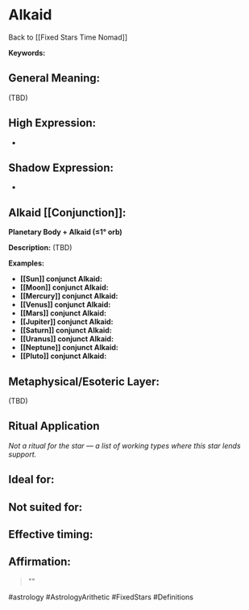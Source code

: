 # Alkaid

Back to [[Fixed Stars Time Nomad]]

**Keywords:** 

## General Meaning:
(TBD)

## High Expression:
- 

## Shadow Expression:
- 

## Alkaid [[Conjunction]]:

**Planetary Body + Alkaid (≤1° orb)**

**Description:**
(TBD)

**Examples:**
- **[[Sun]] conjunct Alkaid:** 
- **[[Moon]] conjunct Alkaid:** 
- **[[Mercury]] conjunct Alkaid:** 
- **[[Venus]] conjunct Alkaid:** 
- **[[Mars]] conjunct Alkaid:** 
- **[[Jupiter]] conjunct Alkaid:** 
- **[[Saturn]] conjunct Alkaid:** 
- **[[Uranus]] conjunct Alkaid:** 
- **[[Neptune]] conjunct Alkaid:** 
- **[[Pluto]] conjunct Alkaid:** 

## Metaphysical/Esoteric Layer:
(TBD)

## Ritual Application
*Not a ritual for the star — a list of working types where this star lends support.*

**Ideal for:**
- 
**Not suited for:**
- 
**Effective timing:**
- 

## Affirmation:

> ""

#astrology #AstrologyArithetic #FixedStars #Definitions
